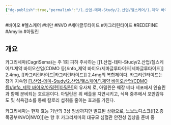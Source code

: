```yaml
---
{"dg-publish":true,"permalink":"/1.산업-테마-Study/2.산업/헬스케어/1.제약 바이오산업(CDMO 등)/info_제약 바이오/카그리세마/","created":"2025-05-29T21:18:05.120+09:00","updated":"2025-06-26T17:45:30.647+09:00"}
---
```


#바이오 #헬스케어 #비만 #NVO #세마글루타이드 #카그리린타이드 #REDEFINE #Amylin #아밀린 


## 개요

카그리세마(CagriSema)는 주 1회 피하 주사하는 [[1.산업-테마-Study/2.산업/헬스케어/1.제약 바이오산업(CDMO 등)/info_제약 바이오/세마글루타이드\|세마글루타이드]] 2.4mg, [[카그리린타이드\|카그리린타이드]] 2.4mg의 복합제이다. 카그리린타이드는 장기 지속형 [[1.산업-테마-Study/2.산업/헬스케어/1.제약 바이오산업(CDMO 등)/info_제약 바이오/아밀린\|아밀린]](Amylin)의 유사체 로, 아밀린은 췌장 베타 세포에서 인슐린과 함께 분비되는 호르몬이다. 아밀린은 위 배출을 지연시키고, 식욕 중추에서 포만감유도 및 식욕감소를 통해 칼로리 섭취를 줄이는 효과를 가진다.

카그리세마는 현재 효능 기반의 3상 임상까지만 발표된 상황으로, 노보노디스크([[2.종목공부/NVO\|NVO]])는 향 후 카그리세마의 대규모 심혈관 안전성 임상을 준비 중